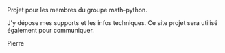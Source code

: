 Projet pour les membres du groupe math-python.

J'y dépose mes supports et les infos techniques.
Ce site projet sera utilisé également pour communiquer.

Pierre